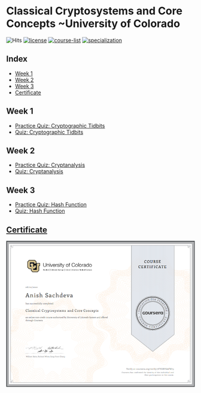 # Classical Cryptosystems and Core Concepts ~University of Colorado   

![Hits](https://hits.seeyoufarm.com/api/count/incr/badge.svg?url=https://github.com/anishLearnsToCode/classical-cryptosystems-core-concepts)
[![license](https://img.shields.io/badge/LICENSE-MIT-<COLOR>.svg)](LICENSE)
[![course-list](https://img.shields.io/badge/course-list-1f72ff.svg)](https://github.com/anishLearnsToCode/course-list)
[![specialization](https://img.shields.io/badge/specialization-Introdution%20to%20Applied%20Cryptography-1f72ff.svg)](https://github.com/anishLearnsToCode/intro-to-applied-cryptography)

## Index
- [Week 1](#week-1)
- [Week 2](#week-2)
- [Week 3](#week-3)
- [Certificate](#certificate)

## Week 1
- [Practice Quiz: Cryptographic Tidbits](src/week1/practice-quiz-cryptographic-tidbits.md)
- [Quiz: Cryptographic Tidbits](src/week1/quiz-cryptographic-tidbits.md)

## Week 2
- [Practice Quiz: Cryptanalysis](src/week2/practice-quiz-cryptanalysis.md)
- [Quiz: Cryptanalysis](src/week2/quiz-cryptanalysis.md)

## Week 3
- [Practice Quiz: Hash Function](src/week3/practice-quiz-hash-functions.md)
- [Quiz: Hash Function](src/week3/quiz-hash-functions.md)

## [Certificate](https://www.coursera.org/verify/7FVGRVKAFW73)
![certificate](certificate.PNG)
